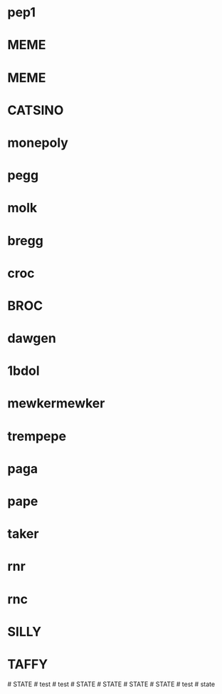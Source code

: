 # pep1
# MEME
# MEME
# CATSINO
# monepoly
# pegg
# molk
# bregg
# croc
# BROC
# dawgen
# 1bdol
# mewkermewker
# trempepe
# paga
# pape
# taker
# rnr
# rnc
# SILLY
# TAFFY
#   S T A T E  
 #   t e s t  
 #   t e s t  
 #   S T A T E  
 #   S T A T E  
 #   S T A T E  
 #   S T A T E  
 #   t e s t  
 #   s t a t e  
 